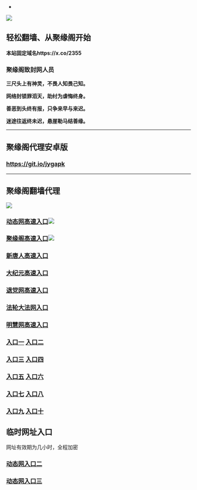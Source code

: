 * 
![](https://raw.githubusercontent.com/hao369/a/master/j.jpg)



## 轻松翻墙、从聚缘阁开始

**本站固定域名https://x.co/2355**

### 聚缘阁致封网人员

**三尺头上有神灵，不畏人知畏己知。**

**网络封锁罪滔天，助纣为虐悔终身。**

**善恶到头终有报，只争来早与来迟。**

**迷途往返终未迟，悬崖勒马结善缘。**

***



##  聚缘阁代理安卓版

### https://git.io/jygapk


***



## 聚缘阁翻墙代理 

![](https://raw.githubusercontent.com/hao369/a/master/wx2.jpg)


### [动态网高速入口](https://bszkv7ejoa.execute-api.us-east-1.amazonaws.com/yry56/?id=2)![](https://raw.githubusercontent.com/hao369/a/master/jygdl.gif)

### [聚缘阁高速入口](https://4dxtgg8vu8.execute-api.ap-northeast-2.amazonaws.com/471255)![](https://raw.githubusercontent.com/hao369/a/master/jyg.gif)

### [新唐人高速入口](https://bszkv7ejoa.execute-api.us-east-1.amazonaws.com/yry56/?id=5)

### [大纪元高速入口](https://bszkv7ejoa.execute-api.us-east-1.amazonaws.com/yry56/?id=7)

### [退党网高速入口](https://bszkv7ejoa.execute-api.us-east-1.amazonaws.com/yry56/?id=8)

### [法轮大法网入口](https://bszkv7ejoa.execute-api.us-east-1.amazonaws.com/yry56/?id=15)

### [明慧网高速入口](https://bszkv7ejoa.execute-api.us-east-1.amazonaws.com/yry56/?id=3)


### **[入口一](http://x.co/2244)** **[入口二](http://x.co/3824)**


### **[入口三](https://s3.eu-central-1.amazonaws.com/jyg3/index.html)**  **[入口四](https://s3-ap-southeast-1.amazonaws.com/jyg4/index.html)**

### **[入口五](https://s3.ap-south-1.amazonaws.com/jyg5/index.html)**  **[入口六](https://s3-us-west-1.amazonaws.com/jyg6/index.html)**


###  **[入口七](https://s3-us-west-2.amazonaws.com/jyg7/index.html)**  **[入口八](https://s3-eu-west-1.amazonaws.com/jyg8/index.html)**


###  **[入口九](https://s3-ap-northeast-1.amazonaws.com/jyg9/index.html)**  **[入口十](https://s3.amazonaws.com/dtw/index.html)**



## 临时网址入口 

网址有效期为几小时，全程加密

### [动态网入口二](https://x.co/ddg)

### [动态网入口三](https://x.co/ddf)



